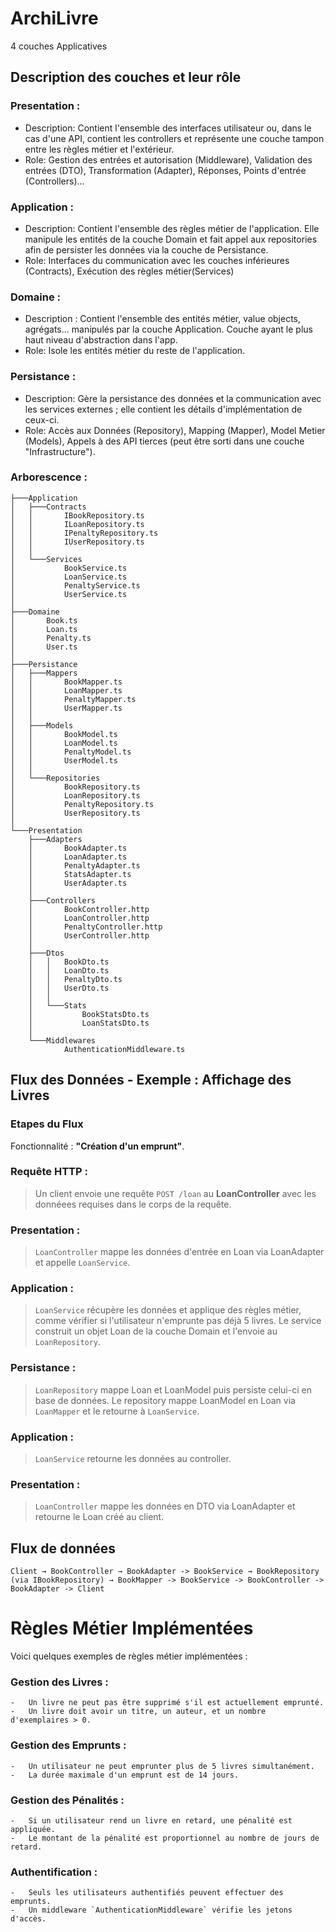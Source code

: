 # ArchiLivre

4 couches Applicatives 

## Description des couches et leur rôle

### Presentation : 
-  Description: Contient l'ensemble des interfaces utilisateur ou, dans le cas d'une API, contient les controllers et représente une couche tampon entre les règles métier et l'extérieur.
-  Role: Gestion des entrées et autorisation (Middleware), Validation des entrées (DTO), Transformation (Adapter), Réponses, Points d'entrée (Controllers)...

### Application : 
 - Description: Contient l'ensemble des règles métier de l'application. Elle manipule les entités de la couche Domain et fait appel aux repositories afin de persister les données via la couche de Persistance.
 - Role: Interfaces du communication avec les couches inférieures (Contracts), Exécution des règles métier(Services)

### Domaine :  
 - Description : Contient l'ensemble des entités métier, value objects, agrégats... manipulés par la couche Application. Couche ayant le plus haut niveau d'abstraction dans l'app.
 - Role: Isole les entités métier du reste de l'application.

### Persistance : 
 - Description: Gère la persistance des données et la communication avec les services externes ; elle contient les détails d'implémentation de ceux-ci.
 - Role: Accès aux Données (Repository), Mapping (Mapper), Model Metier (Models), Appels à des API tierces (peut être sorti dans une couche "Infrastructure").

### Arborescence :


```
├───Application
│   ├───Contracts
│   │       IBookRepository.ts
│   │       ILoanRepository.ts
│   │       IPenaltyRepository.ts
│   │       IUserRepository.ts
│   │
│   └───Services
│           BookService.ts
│           LoanService.ts
│           PenaltyService.ts
│           UserService.ts
│
├───Domaine
│       Book.ts
│       Loan.ts
│       Penalty.ts
│       User.ts
│
├───Persistance
│   ├───Mappers
│   │       BookMapper.ts
│   │       LoanMapper.ts
│   │       PenaltyMapper.ts
│   │       UserMapper.ts
│   │
│   ├───Models
│   │       BookModel.ts
│   │       LoanModel.ts
│   │       PenaltyModel.ts
│   │       UserModel.ts
│   │
│   └───Repositories
│           BookRepository.ts
│           LoanRepository.ts
│           PenaltyRepository.ts
│           UserRepository.ts
│
└───Presentation
    ├───Adapters
    │       BookAdapter.ts
    │       LoanAdapter.ts
    │       PenaltyAdapter.ts
    │       StatsAdapter.ts
    │       UserAdapter.ts
    │
    ├───Controllers
    │       BookController.http
    │       LoanController.http
    │       PenaltyController.http
    │       UserController.http
    │
    ├───Dtos
    │   │   BookDto.ts
    │   │   LoanDto.ts
    │   │   PenaltyDto.ts
    │   │   UserDto.ts
    │   │
    │   └───Stats
    │           BookStatsDto.ts
    │           LoanStatsDto.ts
    │
    └───Middlewares
            AuthenticationMiddleware.ts 
```

## Flux des Données - Exemple : Affichage des Livres

### Etapes du Flux

Fonctionnalité : **"Création d'un emprunt"**.

### Requête HTTP :

> Un client envoie une requête `POST /loan` au **LoanController** avec les donnéees requises dans le corps de la requête.

### Presentation :

> `LoanController` mappe les données d'entrée en Loan via LoanAdapter et appelle `LoanService`.

### Application :

> `LoanService` récupère les données et applique des règles métier, comme vérifier si l'utilisateur n'emprunte pas déjà 5 livres.
> Le service construit un objet Loan de la couche Domain et l'envoie au `LoanRepository`.

### Persistance :

> `LoanRepository` mappe Loan et LoanModel puis persiste celui-ci en base de données.
> Le repository mappe LoanModel en Loan via `LoanMapper` et le retourne à `LoanService`.

### Application :

> `LoanService` retourne les données au controller.

### Presentation :

> `LoanController` mappe les données en DTO via LoanAdapter et retourne le Loan créé au client.

## Flux de données

```
Client → BookController → BookAdapter -> BookService → BookRepository (via IBookRepository) → BookMapper -> BookService -> BookController -> BookAdapter -> Client
```

#  Règles Métier Implémentées

Voici quelques exemples de règles métier implémentées :

### Gestion des Livres :
    
    -   Un livre ne peut pas être supprimé s'il est actuellement emprunté.
    -   Un livre doit avoir un titre, un auteur, et un nombre d'exemplaires > 0.
    
### Gestion des Emprunts :
    
    -   Un utilisateur ne peut emprunter plus de 5 livres simultanément.
    -   La durée maximale d'un emprunt est de 14 jours.
### Gestion des Pénalités :
    
    -   Si un utilisateur rend un livre en retard, une pénalité est appliquée.
    -   Le montant de la pénalité est proportionnel au nombre de jours de retard.
### Authentification :
    
    -   Seuls les utilisateurs authentifiés peuvent effectuer des emprunts.
    -   Un middleware `AuthenticationMiddleware` vérifie les jetons d'accès.
